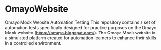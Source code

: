 # OmayoWebsite
Omayo Mock Website Automation Testing  This repository contains a set of automation tests specifically designed for practice purposes on the Omayo Mock website (https://omayo.blogspot.com/).  The Omayo Mock website is a simulated platform created for automation learners to enhance their skills in a controlled environment.
